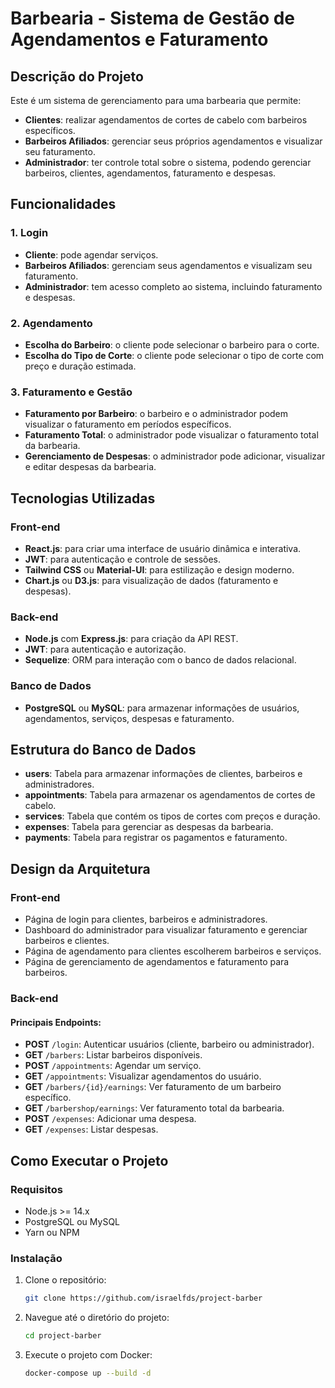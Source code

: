 # Barbearia - Sistema de Gestão de Agendamentos e Faturamento

## Descrição do Projeto

Este é um sistema de gerenciamento para uma barbearia que permite:
- **Clientes**: realizar agendamentos de cortes de cabelo com barbeiros específicos.
- **Barbeiros Afiliados**: gerenciar seus próprios agendamentos e visualizar seu faturamento.
- **Administrador**: ter controle total sobre o sistema, podendo gerenciar barbeiros, clientes, agendamentos, faturamento e despesas.

## Funcionalidades

### 1. Login
- **Cliente**: pode agendar serviços.
- **Barbeiros Afiliados**: gerenciam seus agendamentos e visualizam seu faturamento.
- **Administrador**: tem acesso completo ao sistema, incluindo faturamento e despesas.

### 2. Agendamento
- **Escolha do Barbeiro**: o cliente pode selecionar o barbeiro para o corte.
- **Escolha do Tipo de Corte**: o cliente pode selecionar o tipo de corte com preço e duração estimada.

### 3. Faturamento e Gestão
- **Faturamento por Barbeiro**: o barbeiro e o administrador podem visualizar o faturamento em períodos específicos.
- **Faturamento Total**: o administrador pode visualizar o faturamento total da barbearia.
- **Gerenciamento de Despesas**: o administrador pode adicionar, visualizar e editar despesas da barbearia.

## Tecnologias Utilizadas

### Front-end
- **React.js**: para criar uma interface de usuário dinâmica e interativa.
- **JWT**: para autenticação e controle de sessões.
- **Tailwind CSS** ou **Material-UI**: para estilização e design moderno.
- **Chart.js** ou **D3.js**: para visualização de dados (faturamento e despesas).

### Back-end
- **Node.js** com **Express.js**: para criação da API REST.
- **JWT**: para autenticação e autorização.
- **Sequelize**: ORM para interação com o banco de dados relacional.
  
### Banco de Dados
- **PostgreSQL** ou **MySQL**: para armazenar informações de usuários, agendamentos, serviços, despesas e faturamento.

## Estrutura do Banco de Dados

- **users**: Tabela para armazenar informações de clientes, barbeiros e administradores.
- **appointments**: Tabela para armazenar os agendamentos de cortes de cabelo.
- **services**: Tabela que contém os tipos de cortes com preços e duração.
- **expenses**: Tabela para gerenciar as despesas da barbearia.
- **payments**: Tabela para registrar os pagamentos e faturamento.

## Design da Arquitetura

### Front-end
- Página de login para clientes, barbeiros e administradores.
- Dashboard do administrador para visualizar faturamento e gerenciar barbeiros e clientes.
- Página de agendamento para clientes escolherem barbeiros e serviços.
- Página de gerenciamento de agendamentos e faturamento para barbeiros.

### Back-end
#### Principais Endpoints:
- **POST** `/login`: Autenticar usuários (cliente, barbeiro ou administrador).
- **GET** `/barbers`: Listar barbeiros disponíveis.
- **POST** `/appointments`: Agendar um serviço.
- **GET** `/appointments`: Visualizar agendamentos do usuário.
- **GET** `/barbers/{id}/earnings`: Ver faturamento de um barbeiro específico.
- **GET** `/barbershop/earnings`: Ver faturamento total da barbearia.
- **POST** `/expenses`: Adicionar uma despesa.
- **GET** `/expenses`: Listar despesas.

## Como Executar o Projeto

### Requisitos
- Node.js >= 14.x
- PostgreSQL ou MySQL
- Yarn ou NPM

### Instalação

1. Clone o repositório:
   ```bash
   git clone https://github.com/israelfds/project-barber
2. Navegue até o diretório do projeto:
   ```bash
   cd project-barber

3. Execute o projeto com Docker:
   ```bash
   docker-compose up --build -d   


